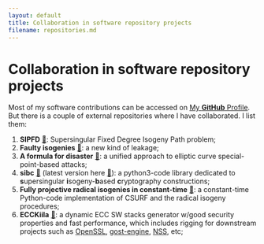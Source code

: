 ```yaml
---
layout: default
title: Collaboration in software repository projects
filename: repositories.md
--- 
```


# Collaboration in software repository projects

Most of my software contributions can be accessed on [My **GitHub** Profile](https://github.com/JJChiDguez). But there is a couple of external repositories where I have collaborated. I list them:

1. **SIPFD** [&#128279;](https://github.com/TheSIPFDTeam/SIPFD): Supersingular Fixed Degree Isogeny Path problem;
2. **Faulty isogenies** [&#128279;](https://github.com/FaultyIsogenies/faulty-isogeny-code): a new kind of leakage;
3. **A formula for disaster** [&#128279;](https://github.com/crocs-muni/formula-for-disaster): a unified approach to elliptic curve special-point-based attacks;
4. **sibc** [&#128279;](https://pypi.org/project/sibc/) (latest version here [&#128279;](https://github.com/JJChiDguez/sibc)): a python3-code library dedicated to **s**upersingular **i**sogeny-**b**ased **c**ryptography constructions;
5. **Fully projective radical isogenies in constant-time** [&#128279;](https://github.com/Krijn-math/Constant-time-CSURF-CRADS): a constant-time Python-code implementation of CSURF and the radical isogeny procedures;
6. **ECCKiila** [&#128279;](https://gitlab.com/nisec/ecckiila): a dynamic ECC SW stacks generator w/good security properties and fast performance, which includes rigging for downstream projects such as [OpenSSL](https://github.com/openssl/openssl/), [gost-engine](https://github.com/gost-engine/engine), [NSS](https://hg.mozilla.org/projects/nss/), etc;
